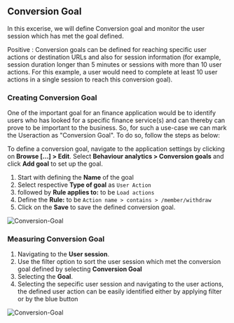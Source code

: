 ## Conversion Goal

In this excerise, we will define Conversion goal and monitor the user session which has met the goal defined.

Positive
: Conversion goals can be defined for reaching specific user actions or destination URLs and also for session information (for example, session duration longer than 5 minutes or sessions with more than 10 user actions. For this example, a user would need to complete at least 10 user actions in a single session to reach this conversion goal).

### Creating Conversion Goal

One of the important goal for an finance application would be to identify users who has looked for a specific finance service(s) and can thereby can prove to be important to the business. So, for such a use-case we can mark the Useraction as "Conversion Goal". To do so, follow the steps as below:

To define a conversion goal, navigate to the application settings by clicking on **Browse [...] > Edit**. Select **Behaviour analytics > Conversion goals** and click **Add goal** to set up the goal.

1. Start with defining the **Name** of the goal
1. Select respective **Type of goal** as `User Action`
1. followed by **Rule applies to:** to be `Load actions`
1. Define the **Rule:** to be `Action name > contains > /member/withdraw`
1. Click on the **Save** to save the defined conversion goal.

![Conversion-Goal](../../../asset../../../assets/images/02-Goal.png)

### Measuring Conversion Goal

1. Navigating to the **User session**.
1. Use the filter option to sort the user session which met the conversion goal defined by selecting **Conversion Goal**
1. Selecting the **Goal**.
1. Selecting the sepecific user session and navigating to the user actions, the defined user action can be easily identified either by applying filter or by the blue button

![Conversion-Goal](../../../asset../../../assets/images/02-ConversionGoal1.png)

<!-- ------------------------ -->
